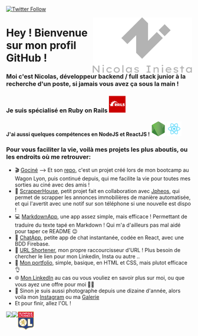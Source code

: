 [![Twitter Follow](https://img.shields.io/badge/instagram-%23E4405F.svg?&style=for-the-badge&logo=instagram&logoColor=white)](https://www.instagram.com/piixn/)


<img align="right" height="150" src="https://github.com/inicolas69/inicolas69/blob/master/images/logo-text-grey.png?raw=true">  

# Hey ! Bienvenue sur mon profil GitHub !  
### Moi c'est Nicolas, développeur backend / full stack junior à la recherche d'un poste, si jamais vous avez ça sous la main !  
### Je suis spécialisé en Ruby on Rails <img alt="Node.js" width="45px" src="https://raw.githubusercontent.com/github/explore/80688e429a7d4ef2fca1e82350fe8e3517d3494d/topics/rails/rails.png" />

#### J'ai aussi quelques compétences en NodeJS et ReactJS ! <img alt="Node.js" width="40px" src="https://raw.githubusercontent.com/github/explore/80688e429a7d4ef2fca1e82350fe8e3517d3494d/topics/nodejs/nodejs.png" /> <img alt="ReactJS" width="40px" src="https://raw.githubusercontent.com/github/explore/80688e429a7d4ef2fca1e82350fe8e3517d3494d/topics/react/react.png" />

### Pour vous faciliter la vie, voilà mes projets les plus aboutis, ou les endroits où me retrouver:

- 🎬 [Gociné](https://www.gocine.club) --> Et son [repo](https://github.com/AmineNGB/Gocine), c'est un projet créé lors de mon bootcamp au Wagon Lyon, puis continué depuis, qui me facilite la vie pour toutes mes sorties au ciné avec des amis !
- 🏡 [ScrapperHouse](https://github.com/jpheos/scrapper), petit projet fait en collaboration avec [Jpheos](https://github.com/jpheos), qui permet de scrapper les annonces immobilières de manière automatisée, et qui l'avertit avec une notif sur son téléphone si une nouvelle est dispo !
- 💻 [MarkdownApp](https://inicolas69.github.io/markdown-app/), une app assez simple, mais efficace ! Permettant de traduire du texte tapé en Markdown ! Qui m'a d'ailleurs pas mal aidé pour taper ce README 😉
- 💬 [ChatApp](https://inicolas69.github.io/Chat-app/#/), petite app de chat instantanée, codée en React, avec une BDD Firebase.
- 🤏 [URL Shortener](https://www.pixn.link/), mon propre raccourcisseur d'URL ! Plus besoin de chercher le lien pour mon Linkedin, Insta ou autre ..
- 👨 [Mon portfolio](https://www.nicolasiniesta.com/), simple, basique, en HTML et CSS, mais plutot efficace 👌
- 🌐 [Mon LinkedIn](https://www.linkedin.com/in/nicolas-iniesta-417653b0/) au cas ou vous vouliez en savoir plus sur moi, ou que vous ayez une offre pour moi 🤷‍♂️
- 📸 Sinon je suis aussi photographe depuis une dizaine d'année, alors voila mon [Instagram](https://www.instagram.com/piixn/) ou ma [Galerie](https://galerie.nicolasiniesta.com/)
- Et pour finir, allez l'OL !  
<img height="50" src="https://github.com/inicolas69/inicolas69/blob/master/images/ol.png?raw=true">  

<a href="https://github-readme-stats.vercel.app/api/top-langs/?username=inicolas69&theme=dark">
  <img align="left" src="https://github-readme-stats.vercel.app/api/top-langs/?username=inicolas69&theme=dark" />
</a>  
<a href="https://github-readme-stats.vercel.app/api?username=inicolas69&show_icons=true&theme=dark&count_private=true">
  <img align="left" src="https://github-readme-stats.vercel.app/api?username=inicolas69&show_icons=true&theme=dark&count_private=true" />
</a>
